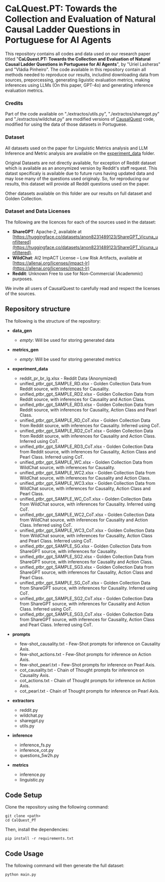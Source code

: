 # CaLQuest.PT: Towards the Collection and Evaluation of Natural Causal Ladder Questions in Portuguese for AI Agents

This repository contains all codes and data used on our research paper titled "**CaLQuest.PT: Towards the Collection and Evaluation of Natural Causal Ladder Questions in Portuguese for AI Agents**", by "Uriel Lasheras" and "Vládia Pinheiro".
The code available in this repository contain all methods needed to reproduce our results, includind downloading data from sources, preporcessing, generating liguistic evaluation metrics, making inferences using LLMs (On this paper, GPT-4o) and generating inference evaluation metrics.

### Credits

Part of the code available on "./extractos/utils.py", "./extractos/sharegpt.py" and "./extractos/wildchat.py" are modified versions of [CausalQuest](https://github.com/roberto-ceraolo/causal-quest) code, modified for using the data of those datasets in Portuguese.

### Dataset

All datasets used on the paper for Linguistic Metrics analysis and LLM Inference and Metric analysis are available on the [experiment_data](experiment-data) folder.

Original Datasets are not directly available, for exception of Reddit dataset which is available as an anonymized version by Reddit's staff request. This datast specificaly is available due to future runs having updated data and may lose many of the questions used originaly. So, for reproducing our results, this dataset will provide all Reddit questions used on the paper.

Other datasets available on this folder are our results on full dataset and Golden Collection.

### Dataset and Data Licenses

The following are the licences for each of the sources used in the dataset:
- **ShareGPT**: Apache-2, available at [https://huggingface.co/datasets/anon8231489123/ShareGPT_Vicuna_unfiltered](https://huggingface.co/datasets/anon8231489123/ShareGPT_Vicuna_unfiltered).
- **WildChat**: AI2 ImpACT License – Low Risk Artifacts, available at [https://allenai.org/licenses/impact-lr](https://allenai.org/licenses/impact-lr)
- **Reddit**: Unknown Free to use for Non-Commercial (Academmic) purposes.

We invite all users of CausalQuest to carefully read and respect the licenses of the sources.

## Repository structure

The following is the structure of the repository:

- **data_gen**
    - *empty*: Will be used for storing generated data

- **metrics_gen**
    - *empty*: Will be used for storing generated metrics

- **experiment_data**
    - reddit_pr_br_lg.xlsx - Reddit Data (Anonymized)
    - unified_ptbr_gpt_SAMPLE_RD.xlsx - Golden Collection Data from Reddit source, with inferences for Causality.
    - unified_ptbr_gpt_SAMPLE_RD2.xlsx - Golden Collection Data from Reddit source, with inferences for Causality and Action Class.
    - unified_ptbr_gpt_SAMPLE_RD3.xlsx - Golden Collection Data from Reddit source, with inferences for Causality, Action Class and Pearl Class.
    - unified_ptbr_gpt_SAMPLE_RD_CoT.xlsx - Golden Collection Data from Reddit source, with inferences for Causality. Inferred using CoT.
    - unified_ptbr_gpt_SAMPLE_RD2_CoT.xlsx - Golden Collection Data from Reddit source, with inferences for Causality and Action Class. Inferred using CoT.
    - unified_ptbr_gpt_SAMPLE_RD3_CoT.xlsx - Golden Collection Data from Reddit source, with inferences for Causality, Action Class and Pearl Class. Inferred using CoT.
    - unified_ptbr_gpt_SAMPLE_WC.xlsx - Golden Collection Data from WildChat source, with inferences for Causality.
    - unified_ptbr_gpt_SAMPLE_WC2.xlsx - Golden Collection Data from WildChat source, with inferences for Causality and Action Class.
    - unified_ptbr_gpt_SAMPLE_WC3.xlsx - Golden Collection Data from WildChat source, with inferences for Causality, Action Class and Pearl Class.
    - unified_ptbr_gpt_SAMPLE_WC_CoT.xlsx - Golden Collection Data from WildChat source, with inferences for Causality. Inferred using CoT.
    - unified_ptbr_gpt_SAMPLE_WC2_CoT.xlsx - Golden Collection Data from WildChat source, with inferences for Causality and Action Class. Inferred using CoT.
    - unified_ptbr_gpt_SAMPLE_WC3_CoT.xlsx - Golden Collection Data from WildChat source, with inferences for Causality, Action Class and Pearl Class. Inferred using CoT.
    - unified_ptbr_gpt_SAMPLE_SG.xlsx - Golden Collection Data from ShareGPT source, with inferences for Causality.
    - unified_ptbr_gpt_SAMPLE_SG2.xlsx - Golden Collection Data from ShareGPT source, with inferences for Causality and Action Class.
    - unified_ptbr_gpt_SAMPLE_SG3.xlsx - Golden Collection Data from ShareGPT source, with inferences for Causality, Action Class and Pearl Class.
    - unified_ptbr_gpt_SAMPLE_SG_CoT.xlsx - Golden Collection Data from ShareGPT source, with inferences for Causality. Inferred using CoT.
    - unified_ptbr_gpt_SAMPLE_SG2_CoT.xlsx - Golden Collection Data from ShareGPT source, with inferences for Causality and Action Class. Inferred using CoT.
    - unified_ptbr_gpt_SAMPLE_SG3_CoT.xlsx - Golden Collection Data from ShareGPT source, with inferences for Causality, Action Class and Pearl Class. Inferred using CoT.

- **prompts**
    - few-shot_causality.txt - Few-Shot prompts for inference on Causality Axis.
    - few-shot_actions.txt - Few-Shot prompts for inference on Action Axis.
    - few-shot_pearl.txt - Few-Shot prompts for inference on Pearl Axis.
    - cot_causality.txt - Chain of Thought prompts for inference on Causality Axis.
    - cot_actions.txt - Chain of Thought prompts for inference on Action Axis.
    - cot_pearl.txt - Chain of Thought prompts for inference on Pearl Axis.

- **extractors**
    - reddit.py
    - wildchat.py
    - sharegpt.py
    - utils.py

- **inference**
    - inference_fs.py
    - inference_cot.py
    - questions_5w2h.py

- **metrics**
    - inference.py
    - linguistic.py

## Code Setup

Clone the repository using the following command:

    git clone <path>
    cd CalQuest_PT

Then, install the dependencies:

    pip install -r requirements.txt

## Code Usage

The following command will then generate the full dataset:

`python main.py`
    
